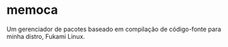 # memoca
Um gerenciador de pacotes baseado em compilação de código-fonte para minha distro, Fukami Linux.
